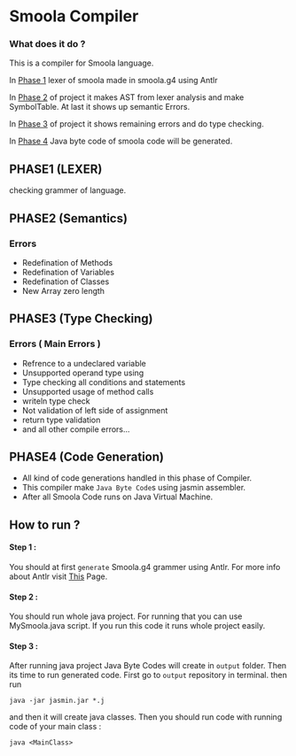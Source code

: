# Smoola Compiler
### What does it do ? 
This is a compiler for Smoola language.

In [Phase 1](#phase1-lexer) lexer of smoola made in smoola.g4 using Antlr

In [Phase 2](#phase2-semantics) of project it makes AST from lexer analysis and make SymbolTable. At last it shows up semantic Errors.

In [Phase 3](#phase3-type-checking) of project it shows remaining errors and do type checking.

In [Phase 4](#phase4-code-generation) Java byte code of smoola code will be generated.

## PHASE1 (LEXER)
checking grammer of language.

## PHASE2 (Semantics)
### Errors 
* Redefination of Methods 
* Redefination of Variables
* Redefination of Classes
* New Array zero length 

## PHASE3 (Type Checking)
### Errors ( Main Errors ) 
* Refrence to a undeclared variable
* Unsupported operand type using 
* Type checking all conditions and statements
* Unsupported usage of method calls
* writeln type check
* Not validation of left side of assignment
* return type validation
* and all other compile errors...

## PHASE4 (Code Generation)
* All kind of code generations handled in this phase of Compiler.
* This compiler make `Java Byte Code`s using jasmin assembler. 
* After all Smoola Code runs on Java Virtual Machine.

## How to run ? 
#### Step 1 :
You should at first `generate` Smoola.g4 grammer using Antlr. For more info about Antlr visit [This](https://www.antlr.org) Page.
#### Step 2 : 
You should run whole java project. For running that you can use MySmoola.java script. If you run this code it runs whole project easily.
#### Step 3 : 
After running java project Java Byte Codes will create in `output` folder. Then its time to run generated code.
First go to `output` repository in terminal. then run
```
java -jar jasmin.jar *.j
```
and then it will create java classes. Then you should run code with running code of your main class :
```
java <MainClass>
```